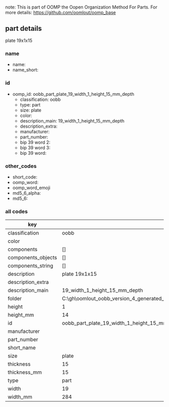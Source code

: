#   

note: This is part of OOMP the Oopen Organization Method For Parts. For more details: https://github.com/oomlout/oomp_base

##  part details



plate 19x1x15

### name
* name: 
* name_short: 
### id
* oomp_id: oobb_part_plate_19_width_1_height_15_mm_depth
  * classification: oobb
  * type: part
  * size: plate
  * color: 
  * description_main: 19_width_1_height_15_mm_depth
  * description_extra: 
  * manufacturer: 
  * part_number: 
  * bip 39 word 2: 
  * bip 39 word 3: 
  * bip 39 word: 

### other_codes
* short_code: 
* oomp_word: 
* oomp_word_emoji 
* md5_6_alpha: 
* md5_6: 









### all codes 
| key | value |  
| --- | --- |  
| classification | oobb |  
| color |  |  
| components | [] |  
| components_objects | [] |  
| components_string | [] |  
| description | plate 19x1x15 |  
| description_extra |  |  
| description_main | 19_width_1_height_15_mm_depth |  
| folder | C:\gh\oomlout_oobb_version_4_generated_parts\things\oobb_part_plate_19_width_1_height_15_mm_depth |  
| height | 1 |  
| height_mm | 14 |  
| id | oobb_part_plate_19_width_1_height_15_mm_depth |  
| manufacturer |  |  
| part_number |  |  
| short_name |  |  
| size | plate |  
| thickness | 15 |  
| thickness_mm | 15 |  
| type | part |  
| width | 19 |  
| width_mm | 284 |  
